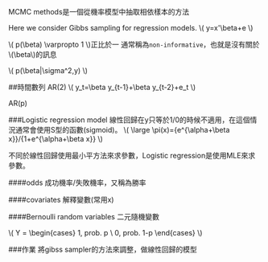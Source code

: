 MCMC methods是一個從機率模型中抽取相依樣本的方法

Here we consider Gibbs sampling for regression models.
\\(
y=x'\beta+e
\\)


\\(
p(\beta) \varpropto 1
\\)正比於一
通常稱為`non-informative`，也就是沒有關於\\(\beta\\)的訊息

\\(
p(\beta|\sigma^2,y)
\\)

##時間數列
AR(2)
\\(
y_t=\beta y_{t-1}+\beta y_{t-2}+e_t
\\)

AR(p)

###Logistic regression model
線性回歸在y只等於1/0的時候不適用，在這個情況通常會使用S型的函數(sigmoid)。
\\(
\large \pi(x)={e^{\alpha+\beta x}}/{1+e^{\alpha+\beta x}}
\\)

不同於線性回歸使用最小平方法來求參數，Logistic regression是使用MLE來求參數。

####odds
成功機率/失敗機率，又稱為勝率


####covariates
解釋變數(常用x)

####Bernoulli random variables
二元隨機變數

\\(
  Y =
\begin{cases}
1,  prob. p \\
0, prob. 1-p
\end{cases}
\\)


###作業
將gibss sampler的方法來調整，做線性回歸的模型


